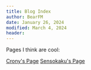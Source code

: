 ```yaml
---
title: Blog Index
author: BearFM
date: January 26, 2024
modified: March 4, 2024
header: 
---
```


Pages I think are cool:

<a href="https://cronyakatsuki.xyz" target="_blank">Crony's Page</a>
<a href="https://kaku.moe" target="_blank">Sensokaku's Page</a>